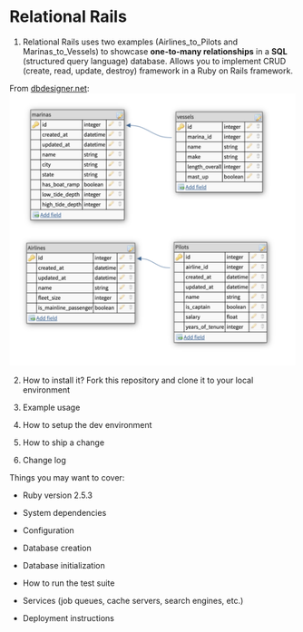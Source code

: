 # Relational Rails

1. Relational Rails uses two examples (Airlines_to_Pilots and Marinas_to_Vessels)
to showcase **one-to-many relationships** in a **SQL** (structured query language)
database. Allows you to implement CRUD (create, read, update, destroy)
framework in a Ruby on Rails framework.

From [dbdesigner.net](https://www.dbdesigner.net/):
![alt text][schema]

[schema]: schema_design.png

2. How to install it? Fork this repository and clone it to your local environment

3. Example usage

4. How to setup the dev environment

5. How to ship a change

6. Change log

Things you may want to cover:

* Ruby version 2.5.3

* System dependencies

* Configuration

* Database creation

* Database initialization

* How to run the test suite

* Services (job queues, cache servers, search engines, etc.)

* Deployment instructions
